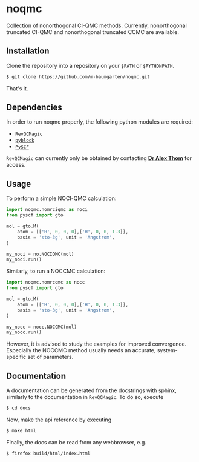 # noqmc
Collection of nonorthogonal CI-QMC methods. Currently, nonorthogonal truncated CI-QMC and nonorthogonal truncated CCMC are available.

## Installation
Clone the repository into a repository on your `$PATH` or `$PYTHONPATH`.

```bash
$ git clone https://github.com/m-baumgarten/noqmc.git
```

That's it.

## Dependencies
In order to run noqmc properly, the following python modules are required:  
* `RevQCMagic`  
* [`pyblock`](https://github.com/jsspencer/pyblock)  
* [`PySCF`](https://github.com/pyscf/pyscf)  

`RevQCMagic` can currently only be obtained by contacting [**Dr Alex Thom**](https://www.ch.cam.ac.uk/person/ajwt3) for access. 

## Usage
To perform a simple NOCI-QMC calculation:

```python
import noqmc.nomrciqmc as noci
from pyscf import gto

mol = gto.M(
    atom = [['H', 0, 0, 0],['H', 0, 0, 1.3]],
    basis = 'sto-3g', unit = 'Angstrom',
)

my_noci = no.NOCIQMC(mol)
my_noci.run()
```

Similarly, to run a NOCCMC calculation:

```python
import noqmc.nomrccmc as nocc
from pyscf import gto

mol = gto.M(
    atom = [['H', 0, 0, 0],['H', 0, 0, 1.3]],
    basis = 'sto-3g', unit = 'Angstrom',
)

my_nocc = nocc.NOCCMC(mol)
my_nocc.run()
```

However, it is advised to study the examples for improved convergence. Especially the NOCCMC method usually needs an accurate, system-specific set of parameters.

## Documentation
A documentation can be generated from the docstrings with sphinx, similarly to the documentation in `RevQCMagic`. To do so, execute

```bash
$ cd docs
```

Now, make the api reference by executing 

```bash
$ make html
```

Finally, the docs can be read from any webbrowser, e.g. 

```bash
$ firefox build/html/index.html
```

